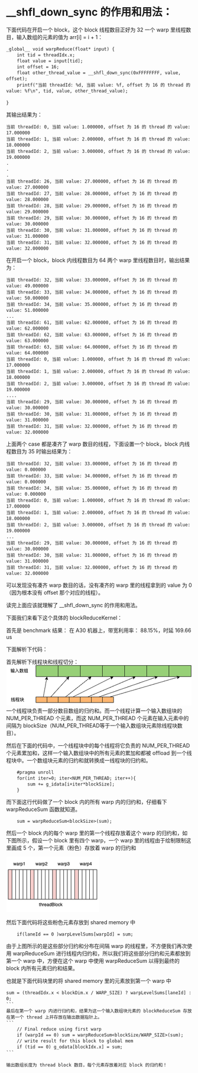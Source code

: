 
# __shfl_down_sync 的作用和用法：

下面代码在开启一个 block，这个 block 线程数目正好为 32 一个 warp 里线程数目，输入数组的元素的值为 arr[i] = i + 1：
```
_global__ void warpReduce(float* input) {
    int tid = threadIdx.x;
    float value = input[tid];
    int offset = 16;
    float other_thread_value = __shfl_down_sync(0xFFFFFFFF, value, offset);
    printf("当前 threadId: %d, 当前 value: %f, offset 为 16 的 thread 的 value: %f\n", tid, value, other_thread_value);

}
```
其输出结果为：
```
当前 threadId: 0, 当前 value: 1.000000, offset 为 16 的 thread 的 value: 17.000000
当前 threadId: 1, 当前 value: 2.000000, offset 为 16 的 thread 的 value: 18.000000
当前 threadId: 2, 当前 value: 3.000000, offset 为 16 的 thread 的 value: 19.000000
.
.
.
当前 threadId: 26, 当前 value: 27.000000, offset 为 16 的 thread 的 value: 27.000000
当前 threadId: 27, 当前 value: 28.000000, offset 为 16 的 thread 的 value: 28.000000
当前 threadId: 28, 当前 value: 29.000000, offset 为 16 的 thread 的 value: 29.000000
当前 threadId: 29, 当前 value: 30.000000, offset 为 16 的 thread 的 value: 30.000000
当前 threadId: 30, 当前 value: 31.000000, offset 为 16 的 thread 的 value: 31.000000
当前 threadId: 31, 当前 value: 32.000000, offset 为 16 的 thread 的 value: 32.000000
```

在开启一个 block，block 内线程数目为 64 两个 warp 里线程数目时，输出结果为：
```
当前 threadId: 32, 当前 value: 33.000000, offset 为 16 的 thread 的 value: 49.000000
当前 threadId: 33, 当前 value: 34.000000, offset 为 16 的 thread 的 value: 50.000000
当前 threadId: 34, 当前 value: 35.000000, offset 为 16 的 thread 的 value: 51.000000
...
当前 threadId: 61, 当前 value: 62.000000, offset 为 16 的 thread 的 value: 62.000000
当前 threadId: 62, 当前 value: 63.000000, offset 为 16 的 thread 的 value: 63.000000
当前 threadId: 63, 当前 value: 64.000000, offset 为 16 的 thread 的 value: 64.000000
当前 threadId: 0, 当前 value: 1.000000, offset 为 16 的 thread 的 value: 17.000000
当前 threadId: 1, 当前 value: 2.000000, offset 为 16 的 thread 的 value: 18.000000
当前 threadId: 2, 当前 value: 3.000000, offset 为 16 的 thread 的 value: 19.000000
....
当前 threadId: 29, 当前 value: 30.000000, offset 为 16 的 thread 的 value: 30.000000
当前 threadId: 30, 当前 value: 31.000000, offset 为 16 的 thread 的 value: 31.000000
当前 threadId: 31, 当前 value: 32.000000, offset 为 16 的 thread 的 value: 32.000000
```

上面两个 case 都是凑齐了 warp 数目的线程，下面设置一个 block，block 内线程数目为 35 时输出结果为：
```
当前 threadId: 32, 当前 value: 33.000000, offset 为 16 的 thread 的 value: 0.000000
当前 threadId: 33, 当前 value: 34.000000, offset 为 16 的 thread 的 value: 0.000000
当前 threadId: 34, 当前 value: 35.000000, offset 为 16 的 thread 的 value: 0.000000
当前 threadId: 0, 当前 value: 1.000000, offset 为 16 的 thread 的 value: 17.000000
当前 threadId: 1, 当前 value: 2.000000, offset 为 16 的 thread 的 value: 18.000000
当前 threadId: 2, 当前 value: 3.000000, offset 为 16 的 thread 的 value: 19.000000
...
当前 threadId: 29, 当前 value: 30.000000, offset 为 16 的 thread 的 value: 30.000000
当前 threadId: 30, 当前 value: 31.000000, offset 为 16 的 thread 的 value: 31.000000
当前 threadId: 31, 当前 value: 32.000000, offset 为 16 的 thread 的 value: 32.000000
```
可以发现没有凑齐 warp 数目的话，没有凑齐的 warp 里的线程拿到的 value 为 0（因为根本没有 offset 那个对应的线程）。

读完上面应该就理解了 __shfl_down_sync 的作用和用法。

下面我们来看下这个具体的 blockReduceKernel：

首先是 benchmark 结果：
在 A30 机器上，带宽利用率： 88.15%，时延 169.66 us

下面解析下代码：

首先解析下线程块和线程切分：
![](../assets/reduce_kernel/img1.png)
一个线程块负责一部分数目数组的归约和。而一个线程计算一个输入数组块的 NUM_PER_THREAD 个元素，而这 NUM_PER_THREAD 个元素在输入元素中的间隔为 blockSize（NUM_PER_THREAD等于一个输入数组块元素除线程块数目）。

然后在下面的代码中，一个线程块中的每个线程将它负责的 NUM_PER_THREAD 个元素累加和，这样一个输入数组块中的所有元素的累加和都被 offload 到一个线程块中。一个数组块元素的归约和就转换成一线程块的归约和。
```
    #pragma unroll
    for(int iter=0; iter<NUM_PER_THREAD; iter++){
        sum += g_idata[i+iter*blockSize];
    }
```

而下面这行代码做了一个 block 内的所有 warp 内的归约和，仔细看下 warpReduceSum 函数就知道。
```
    sum = warpReduceSum<blockSize>(sum);
```
然后一个 block 内的每个 warp 里的第一个线程存放着这个 warp 的归约和，如下图所示，假设一个 block 里有四个 warp，一个 warp 里的线程由于绘制限制这里画成 5 个，第一个元素（粉色）存放着 warp 的归约和

![](../assets/reduce_kernel/img2.png)

然后下面代码将这些粉色元素存放到 shared memory 中
```
    if(laneId == 0 )warpLevelSums[warpId] = sum;
```

由于上图所示的是这些部分归约和分布在间隔 warp 的线程里，不方便我们再次使用 warpReduceSum 进行线程内归约和，所以我们将这些部分归约和元素都放到第一个 warp 中，方便在这个 warp 中使用 warpReduceSum 以得到最终的 block 内所有元素归约和结果。

也就是下面代码块里的将 shared memory 里的元素放到第一个 warp 中
````
sum = (threadIdx.x < blockDim.x / WARP_SIZE) ? warpLevelSums[laneId] : 0;
```
最后在第一个 warp 内进行归约和，结果为这一个输入数组块元素的 blockReduceSum 存放在第一个 thread 上并存放在输出数据指针上。
```
    // Final reduce using first warp
    if (warpId == 0) sum = warpReduceSum<blockSize/WARP_SIZE>(sum); 
    // write result for this block to global mem
    if (tid == 0) g_odata[blockIdx.x] = sum;
```

输出数组长度为 thread block 数目，每个元素存放着对应 block 的归约和！